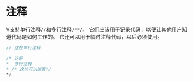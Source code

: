 # 注释

V支持单行注释`//`和多行注释`/**/`。
它们应该用于记录代码，以便让其他用户知道代码是如何工作的。
它还可以用于临时注释代码，以后必须使用。

```v
// 这是单行注释

/* 这是
*  多行注释
* /* 这也可以嵌套*/
*/
```
